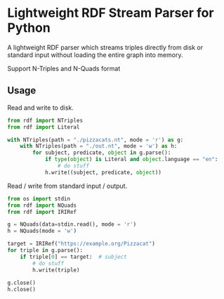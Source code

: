 # Lightweight RDF Stream Parser for Python

A lightweight RDF parser which streams triples directly from disk or standard
input without loading the entire graph into memory.


Support N-Triples and N-Quads format

## Usage

Read and write to disk.

```python
from rdf import NTriples
from rdf import Literal

with NTriples(path = "./pizzacats.nt", mode = 'r') as g:
    with NTriples(path = "./out.nt", mode = 'w') as h:
        for subject, predicate, object in g.parse():
            if type(object) is Literal and object.language == "en":
                # do stuff
            h.write((subject, predicate, object))
```

Read / write from standard input / output.

```python
from os import stdin
from rdf import NQuads
from rdf import IRIRef

g = NQuads(data=stdin.read(), mode = 'r')
h = NQuads(mode = 'w')

target = IRIRef("https://example.org/Pizzacat")
for triple in g.parse():
    if triple[0] == target:  # subject
        # do stuff
        h.write(triple)
        
g.close()
h.close()
```
